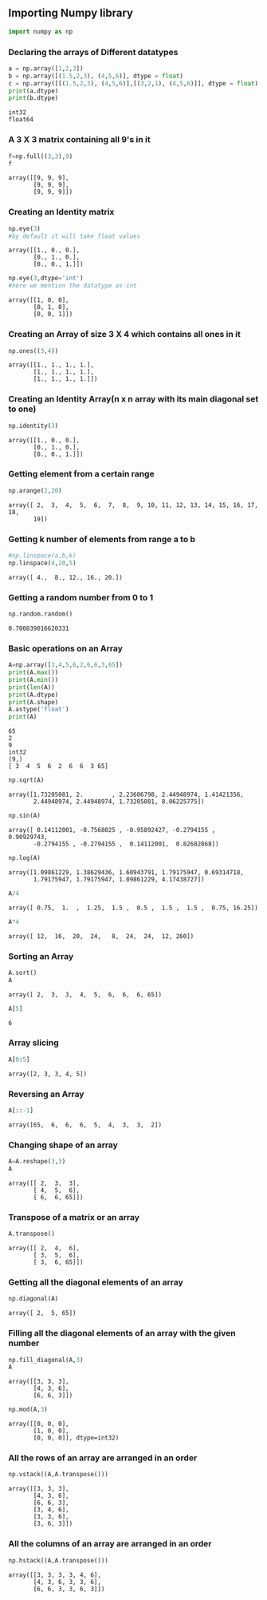 ## Importing Numpy library


```python
import numpy as np
```

### Declaring the arrays of Different datatypes


```python
a = np.array([1,2,3])
b = np.array([(1.5,2,3), (4,5,6)], dtype = float)
c = np.array([[(1.5,2,3), (4,5,6)],[(3,2,1), (4,5,6)]], dtype = float)
print(a.dtype)
print(b.dtype)
```

    int32
    float64
    

### A 3 X 3 matrix containing all 9's in it


```python
f=np.full((3,3),9)
f
```




    array([[9, 9, 9],
           [9, 9, 9],
           [9, 9, 9]])



### Creating an Identity matrix


```python
np.eye(3)
#by default it will take float values
```




    array([[1., 0., 0.],
           [0., 1., 0.],
           [0., 0., 1.]])




```python
np.eye(3,dtype='int')
#here we mention the datatype as int 
```




    array([[1, 0, 0],
           [0, 1, 0],
           [0, 0, 1]])



### Creating an Array of size 3 X 4 which contains all ones in it


```python
np.ones((3,4))
```




    array([[1., 1., 1., 1.],
           [1., 1., 1., 1.],
           [1., 1., 1., 1.]])


### Creating an Identity Array(n x n array with its main diagonal set to one) 

```python
np.identity(3)
```




    array([[1., 0., 0.],
           [0., 1., 0.],
           [0., 0., 1.]])



### Getting element from a certain range


```python
np.arange(2,20)
```




    array([ 2,  3,  4,  5,  6,  7,  8,  9, 10, 11, 12, 13, 14, 15, 16, 17, 18,
           19])



### Getting k number of elements from range a to b


```python
#np.linspace(a,b,k)
np.linspace(4,20,5)
```




    array([ 4.,  8., 12., 16., 20.])



### Getting a random number from 0 to 1


```python
np.random.random()
```




    0.700839016620331



### Basic operations on an Array


```python
A=np.array([3,4,5,6,2,6,6,3,65])
print(A.max())
print(A.min())
print(len(A))
print(A.dtype)
print(A.shape)
A.astype('float')
print(A)
```

    65
    2
    9
    int32
    (9,)
    [ 3  4  5  6  2  6  6  3 65]
    


```python
np.sqrt(A)
```




    array([1.73205081, 2.        , 2.23606798, 2.44948974, 1.41421356,
           2.44948974, 2.44948974, 1.73205081, 8.06225775])




```python
np.sin(A)
```




    array([ 0.14112001, -0.7568025 , -0.95892427, -0.2794155 ,  0.90929743,
           -0.2794155 , -0.2794155 ,  0.14112001,  0.82682868])




```python
np.log(A)
```




    array([1.09861229, 1.38629436, 1.60943791, 1.79175947, 0.69314718,
           1.79175947, 1.79175947, 1.09861229, 4.17438727])




```python
A/4
```




    array([ 0.75,  1.  ,  1.25,  1.5 ,  0.5 ,  1.5 ,  1.5 ,  0.75, 16.25])




```python
A*4
```




    array([ 12,  16,  20,  24,   8,  24,  24,  12, 260])



### Sorting an Array


```python
A.sort()
A
```




    array([ 2,  3,  3,  4,  5,  6,  6,  6, 65])




```python
A[5]
```




    6



### Array slicing


```python
A[0:5]
```




    array([2, 3, 3, 4, 5])



### Reversing an Array


```python
A[::-1]
```




    array([65,  6,  6,  6,  5,  4,  3,  3,  2])



### Changing shape of an array


```python
A=A.reshape(3,3)
A
```




    array([[ 2,  3,  3],
           [ 4,  5,  6],
           [ 6,  6, 65]])



### Transpose of a matrix or an array


```python
A.transpose()
```




    array([[ 2,  4,  6],
           [ 3,  5,  6],
           [ 3,  6, 65]])



### Getting all the diagonal elements of an array


```python
np.diagonal(A)
```




    array([ 2,  5, 65])



### Filling all the diagonal elements of an array with the given number


```python
np.fill_diagonal(A,3)
A
```




    array([[3, 3, 3],
           [4, 3, 6],
           [6, 6, 3]])




```python
np.mod(A,3)
```




    array([[0, 0, 0],
           [1, 0, 0],
           [0, 0, 0]], dtype=int32)



### All the rows of an array are arranged in an order


```python
np.vstack((A,A.transpose()))
```




    array([[3, 3, 3],
           [4, 3, 6],
           [6, 6, 3],
           [3, 4, 6],
           [3, 3, 6],
           [3, 6, 3]])



### All the columns of an array are arranged in an order


```python
np.hstack((A,A.transpose()))
```




    array([[3, 3, 3, 3, 4, 6],
           [4, 3, 6, 3, 3, 6],
           [6, 6, 3, 3, 6, 3]])


